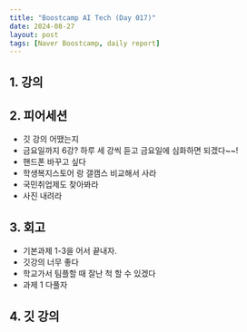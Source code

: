 ```yaml
---
title: "Boostcamp AI Tech (Day 017)"
date: 2024-08-27
layout: post
tags: [Naver Boostcamp, daily report]
---
```

## 1. 강의
<!-- 1,2강, 과제1 요약  -->

## 2. 피어세션
- 깃 강의 어땠는지
- 금요일까지 6강? 하루 세 강씩 듣고 금요일에 심화하면 되겠다~~!
- 핸드폰 바꾸고 싶다
- 학생복지스토어 랑 갤캠스 비교해서 사라
- 국민취업제도 찾아봐라
- 사진 내려라

## 3. 회고
- 기본과제 1-3을 어서 끝내자. 
- 깃강의 너무 좋다
- 학교가서 팀플할 때 잘난 척 할 수 있겠다
- 과제 1 다풀자

## 4. 깃 강의
<!-- 티스토리로 이동 -->
